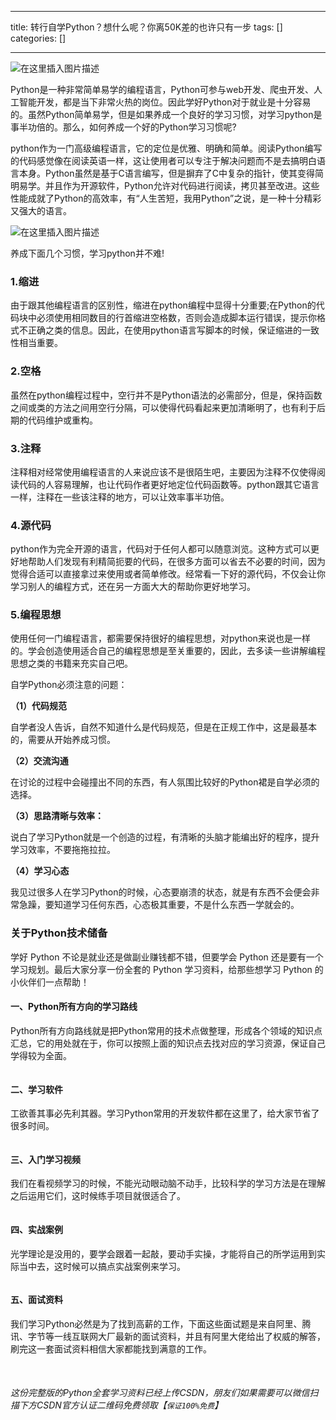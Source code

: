 
--- 
title:  转行自学Python？想什么呢？你离50K差的也许只有一步 
tags: []
categories: [] 

---
<img src="https://img-blog.csdnimg.cn/1400a65ebe244a70be25fc5e51db2665.jpeg#pic_center" alt="在这里插入图片描述">

Python是一种非常简单易学的编程语言，Python可参与web开发、爬虫开发、人工智能开发，都是当下非常火热的岗位。因此学好Python对于就业是十分容易的。虽然Python简单易学，但是如果养成一个良好的学习习惯，对学习python是事半功倍的。那么，如何养成一个好的Python学习习惯呢?

python作为一门高级编程语言，它的定位是优雅、明确和简单。阅读Python编写的代码感觉像在阅读英语一样，这让使用者可以专注于解决问题而不是去搞明白语言本身。Python虽然是基于C语言编写，但是摒弃了C中复杂的指针，使其变得简明易学。并且作为开源软件，Python允许对代码进行阅读，拷贝甚至改进。这些性能成就了Python的高效率，有“人生苦短，我用Python”之说，是一种十分精彩又强大的语言。

<img src="https://img-blog.csdnimg.cn/ab77b56b97394530953b8410a9b33b5f.png#pic_center" alt="在这里插入图片描述">

养成下面几个习惯，学习python并不难!

### 1.缩进

由于跟其他编程语言的区别性，缩进在python编程中显得十分重要;在Python的代码块中必须使用相同数目的行首缩进空格数，否则会造成脚本运行错误，提示你格式不正确之类的信息。因此，在使用python语言写脚本的时候，保证缩进的一致性相当重要。

### 2.空格

虽然在python编程过程中，空行并不是Python语法的必需部分，但是，保持函数之间或类的方法之间用空行分隔，可以使得代码看起来更加清晰明了，也有利于后期的代码维护或重构。

### 3.注释

注释相对经常使用编程语言的人来说应该不是很陌生吧，主要因为注释不仅使得阅读代码的人容易理解，也让代码作者更好地定位代码函数等。python跟其它语言一样，注释在一些该注释的地方，可以让效率事半功倍。

### 4.源代码

python作为完全开源的语言，代码对于任何人都可以随意浏览。这种方式可以更好地帮助人们发现有利精简扼要的代码，在很多方面可以省去不必要的时间，因为觉得合适可以直接拿过来使用或者简单修改。经常看一下好的源代码，不仅会让你学习别人的编程方式，还在另一方面大大的帮助你更好地学习。

### 5.编程思想

使用任何一门编程语言，都需要保持很好的编程思想，对python来说也是一样的。学会创造使用适合自己的编程思想是至关重要的，因此，去多读一些讲解编程思想之类的书籍来充实自己吧。

自学Python必须注意的问题：

**（1）代码规范**

自学者没人告诉，自然不知道什么是代码规范，但是在正规工作中，这是最基本的，需要从开始养成习惯。

**（2）交流沟通**

在讨论的过程中会碰撞出不同的东西，有人氛围比较好的Python裙是自学必须的选择。

**（3）思路清晰与效率：**

说白了学习Python就是一个创造的过程，有清晰的头脑才能编出好的程序，提升学习效率，不要拖拖拉拉。

**（4）学习心态**

我见过很多人在学习Python的时候，心态要崩溃的状态，就是有东西不会便会非常急躁，要知道学习任何东西，心态极其重要，不是什么东西一学就会的。

### 关于Python技术储备

学好 Python 不论是就业还是做副业赚钱都不错，但要学会 Python 还是要有一个学习规划。最后大家分享一份全套的 Python 学习资料，给那些想学习 Python 的小伙伴们一点帮助！

#### 一、Python所有方向的学习路线

Python所有方向路线就是把Python常用的技术点做整理，形成各个领域的知识点汇总，它的用处就在于，你可以按照上面的知识点去找对应的学习资源，保证自己学得较为全面。

<img src="https://img-blog.csdnimg.cn/img_convert/9f49b566129f47b8a67243c1008edf79.png" alt="">

#### 二、学习软件

工欲善其事必先利其器。学习Python常用的开发软件都在这里了，给大家节省了很多时间。

<img src="https://img-blog.csdnimg.cn/img_convert/8c4513c1a906b72cbf93031e6781512b.png" alt="">

#### 三、入门学习视频

我们在看视频学习的时候，不能光动眼动脑不动手，比较科学的学习方法是在理解之后运用它们，这时候练手项目就很适合了。

<img src="https://img-blog.csdnimg.cn/afc935d834c5452090670f48eda180e0.png?x-oss-process=image/watermark,type_d3F5LXplbmhlaQ,shadow_50,text_Q1NETiBA56iL5bqP5aqb56eD56eD,size_20,color_FFFFFF,t_70,g_se,x_16#pic_center" alt="">

#### 四、实战案例

光学理论是没用的，要学会跟着一起敲，要动手实操，才能将自己的所学运用到实际当中去，这时候可以搞点实战案例来学习。

<img src="https://img-blog.csdnimg.cn/img_convert/252731a671c1fb70aad5355a2c5eeff0.png" alt="">

#### 五、面试资料

我们学习Python必然是为了找到高薪的工作，下面这些面试题是来自阿里、腾讯、字节等一线互联网大厂最新的面试资料，并且有阿里大佬给出了权威的解答，刷完这一套面试资料相信大家都能找到满意的工作。

<img src="https://img-blog.csdnimg.cn/img_convert/6c361282296f86381401c05e862fe4e9.png" alt=""> <img src="https://img-blog.csdnimg.cn/img_convert/d2d978bb523c810abca3abe69e09bc1a.png" alt="">

###### 这份完整版的Python全套学习资料已经上传CSDN，朋友们如果需要可以微信扫描下方CSDN官方认证二维码免费领取【`保证100%免费`】

<img src="https://img-blog.csdnimg.cn/1d2a69f2d57e4d1cb444037b17af8607.png" alt="">
